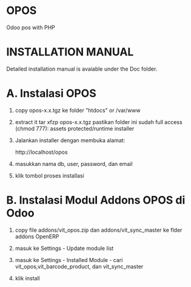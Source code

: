 # OPOS
Odoo pos with PHP

# INSTALLATION MANUAL

Detailed installation manual is avaiable under the Doc folder.

# A. Instalasi OPOS

1. copy opos-x.x.tgz ke folder "htdocs" or /var/www

2. extract it
   tar xfzp opos-x.x.tgz
   pastikan folder ini sudah full access (chmod 777):
   assets
   protected/runtime
   installer

3. Jalankan installer dengan membuka alamat:

   http://localhost/opos

4. masukkan nama db, user, password, dan email

5. klik tombol proses installasi



# B. Instalasi Modul Addons OPOS di Odoo


1. copy file addons/vit_opos.zip dan addons/vit_sync_master ke flder addons OpenERP

2. masuk ke Settings - Update module list

3. masuk ke Settings - Installed Module - cari vit_opos,vit_barcode_product, dan vit_sync_master

4. klik install



